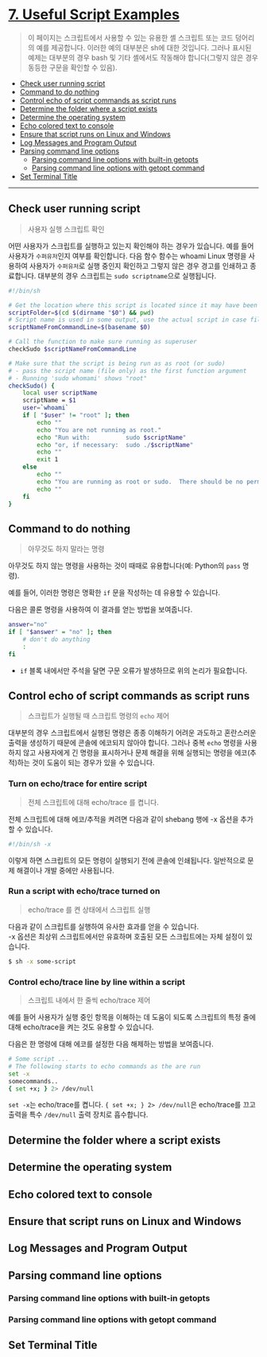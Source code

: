 # [7. Useful Script Examples](https://learn.openwaterfoundation.org/owf-learn-linux-shell/useful-scripts/useful-scripts/)

> 이 페이지는 스크립트에서 사용할 수 있는 유용한 셸 스크립트 또는 코드 덩어리의 예를 제공합니다. 이러한 예의 대부분은 sh에 대한 것입니다. 그러나 표시된 예제는 대부분의 경우 bash 및 기타 셸에서도 작동해야 합니다(그렇지 않은 경우 동등한 구문을 확인할 수 있음).

- [Check user running script](#check-user-running-script)
- [Command to do nothing](#command-to-do-nothing)
- [Control echo of script commands as script runs](#control-echo-of-script-commands-as-script-runs)
- [Determine the folder where a script exists](#determine-the-folder-where-a-script-exists)
- [Determine the operating system](#determine-the-operating-system)
- [Echo colored text to console](#echo-colored-text-to-console)
- [Ensure that script runs on Linux and Windows](#ensure-that-script-runs-on-linux-and-windows)
- [Log Messages and Program Output](#log-messages-and-program-output)
- [Parsing command line options](#parsing-command-line-options)
    - [Parsing command line options with built-in getopts](#parsing-command-line-options-with-built-in-getopts)
    - [Parsing command line options with getopt command](#parsing-command-line-options-with-getopt-command)
- [Set Terminal Title](#set-terminal-title)

---

## Check user running script
> 사용자 실행 스크립트 확인

어떤 사용자가 스크립트를 실행하고 있는지 확인해야 하는 경우가 있습니다. 예를 들어 사용자가 `수퍼유저`인지 여부를 확인합니다. 다음 함수 함수는 whoami Linux 명령을 사용하여 사용자가 `수퍼유저`로 실행 중인지 확인하고 그렇지 않은 경우 경고를 인쇄하고 종료합니다. 대부분의 경우 스크립트는 `sudo scriptname`으로 실행됩니다.

```sh
#!/bin/sh

# Get the location where this script is located since it may have been run from any folder
scriptFolder=$(cd $(dirname "$0") && pwd)
# Script name is used in some output, use the actual script in case file was renamed
scriptNameFromCommandLine=$(basename $0)

# Call the function to make sure running as superuser
checkSudo $scriptNameFromCommandLine

# Make sure that the script is being run as as root (or sudo)
# - pass the script name (file only) as the first function argument
# - Running 'sudo whomami' shows "root"
checkSudo() {
    local user scriptName
    scriptName = $1
    user=`whoami`
    if [ "$user" != "root" ]; then
        echo ""
        echo "You are not running as root."
        echo "Run with:          sudo $scriptName"
        echo "or, if necessary:  sudo ./$scriptName"
        echo ""
        exit 1
    else
        echo ""
        echo "You are running as root or sudo.  There should be no permissions issues."
        echo ""
    fi
}
```

## Command to do nothing
> 아무것도 하지 말라는 명령

아무것도 하지 않는 명령을 사용하는 것이 때때로 유용합니다(예: Python의 `pass` 명령). 

예를 들어, 이러한 명령은 명확한 `if` 문을 작성하는 데 유용할 수 있습니다. 

다음은 콜론 명령을 사용하여 이 결과를 얻는 방법을 보여줍니다.

```sh
answer="no"
if [ "$answer" = "no" ]; then
    # don't do anything
    :
fi
```
- `if` 블록 내에서만 주석을 달면 구문 오류가 발생하므로 위의 논리가 필요합니다.

## Control echo of script commands as script runs
> 스크립트가 실행될 때 스크립트 명령의 `echo` 제어

대부분의 경우 스크립트에서 실행된 명령은 종종 이해하기 어려운 과도하고 혼란스러운 출력을 생성하기 때문에 콘솔에 에코되지 않아야 합니다.
그러나 중복 `echo` 명령을 사용하지 않고 사용자에게 긴 명령을 표시하거나 문제 해결을 위해 실행되는 명령을 에코(추적)하는 것이 도움이 되는 경우가 있을 수 있습니다.

### Turn on echo/trace for entire script
> 전체 스크립트에 대해 echo/trace 를 켭니다.

전체 스크립트에 대해 에코/추적을 켜려면 다음과 같이 shebang 행에 -x 옵션을 추가할 수 있습니다.

```sh
#!/bin/sh -x
```
이렇게 하면 스크립트의 모든 명령이 실행되기 전에 콘솔에 인쇄됩니다. 일반적으로 문제 해결이나 개발 중에만 사용됩니다.

### Run a script with echo/trace turned on
> echo/trace 를 켠 상태에서 스크립트 실행

다음과 같이 스크립트를 실행하여 유사한 효과를 얻을 수 있습니다. <br>
-x 옵션은 최상위 스크립트에서만 유효하며 호출된 모든 스크립트에는 자체 설정이 있습니다.
```sh
$ sh -x some-script
```

### Control echo/trace line by line within a script
> 스크립트 내에서 한 줄씩 echo/trace 제어

예를 들어 사용자가 실행 중인 항목을 이해하는 데 도움이 되도록 스크립트의 특정 줄에 대해 echo/trace을 켜는 것도 유용할 수 있습니다. 

다음은 한 명령에 대해 에코를 설정한 다음 해제하는 방법을 보여줍니다.
```sh
# Some script ...
# The following starts to echo commands as the are run
set -x
somecommands..
{ set +x; } 2> /dev/null
```
`set -x`는 echo/trace를 켭니다. `{ set +x; } 2> /dev/null`은 echo/trace를 끄고 출력을 특수 `/dev/null` 출력 장치로 흡수합니다.

## Determine the folder where a script exists
## Determine the operating system
## Echo colored text to console
## Ensure that script runs on Linux and Windows
## Log Messages and Program Output
## Parsing command line options
### Parsing command line options with built-in getopts
### Parsing command line options with getopt command
## Set Terminal Title